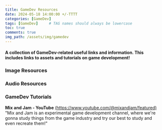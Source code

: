```yaml
---
title: GameDev Resources
date: 2024-05-18 14:00:00 +/-TTTT
categories: [GameDev]
tags: [GameDev]     # TAG names should always be lowercase
toc: true
comments: true
img_path: /assets/img/gamedev
---
```

#### A collection of GameDev-related useful links and information. This includes links to assets and tutorials on game development!

### Image Resources

### Audio Resources

### GameDev Tutorials

**Mix and Jam - YouTube** [(https://www.youtube.com/@mixandjam/featured)](https://www.youtube.com/@mixandjam/featured)
<br>
"Mix and Jam is an experimental game development channel, where we're gonna study things from the game industry and try our best to study and even recreate them!"

